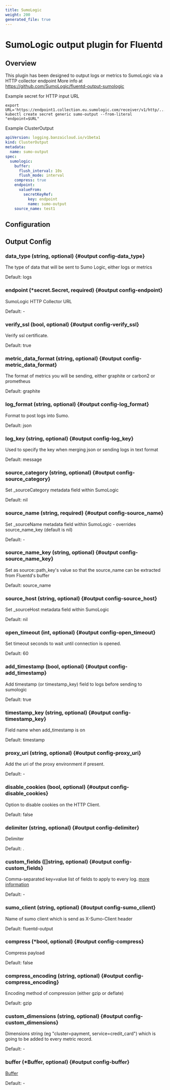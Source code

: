 ```yaml
---
title: SumoLogic
weight: 200
generated_file: true
---
```


# SumoLogic output plugin for Fluentd
## Overview
This plugin has been designed to output logs or metrics to SumoLogic via a HTTP collector endpoint
More info at https://github.com/SumoLogic/fluentd-output-sumologic

 Example secret for HTTP input URL
 ```
export URL='https://endpoint1.collection.eu.sumologic.com/receiver/v1/http/.......'
kubectl create secret generic sumo-output --from-literal "endpoint=$URL"
```

 Example ClusterOutput

```yaml
apiVersion: logging.banzaicloud.io/v1beta1
kind: ClusterOutput
metadata:
  name: sumo-output
spec:
  sumologic:
    buffer:
      flush_interval: 10s
      flush_mode: interval
    compress: true
    endpoint:
      valueFrom:
        secretKeyRef:
          key: endpoint
          name: sumo-output
    source_name: test1
```

## Configuration
## Output Config

### data_type (string, optional) {#output config-data_type}

The type of data that will be sent to Sumo Logic, either logs or metrics  

Default:  logs

### endpoint (*secret.Secret, required) {#output config-endpoint}

SumoLogic HTTP Collector URL 

Default: -

### verify_ssl (bool, optional) {#output config-verify_ssl}

Verify ssl certificate.  

Default:  true

### metric_data_format (string, optional) {#output config-metric_data_format}

The format of metrics you will be sending, either graphite or carbon2 or prometheus  

Default:  graphite

### log_format (string, optional) {#output config-log_format}

Format to post logs into Sumo.  

Default:  json

### log_key (string, optional) {#output config-log_key}

Used to specify the key when merging json or sending logs in text format  

Default:  message

### source_category (string, optional) {#output config-source_category}

Set _sourceCategory metadata field within SumoLogic  

Default:  nil

### source_name (string, required) {#output config-source_name}

Set _sourceName metadata field within SumoLogic - overrides source_name_key (default is nil) 

Default: -

### source_name_key (string, optional) {#output config-source_name_key}

Set as source::path_key's value so that the source_name can be extracted from Fluentd's buffer  

Default:  source_name

### source_host (string, optional) {#output config-source_host}

Set _sourceHost metadata field within SumoLogic  

Default:  nil

### open_timeout (int, optional) {#output config-open_timeout}

Set timeout seconds to wait until connection is opened.  

Default:  60

### add_timestamp (bool, optional) {#output config-add_timestamp}

Add timestamp (or timestamp_key) field to logs before sending to sumologic  

Default:  true

### timestamp_key (string, optional) {#output config-timestamp_key}

Field name when add_timestamp is on  

Default:  timestamp

### proxy_uri (string, optional) {#output config-proxy_uri}

Add the uri of the proxy environment if present. 

Default: -

### disable_cookies (bool, optional) {#output config-disable_cookies}

Option to disable cookies on the HTTP Client.  

Default:  false

### delimiter (string, optional) {#output config-delimiter}

Delimiter  

Default:  .

### custom_fields ([]string, optional) {#output config-custom_fields}

Comma-separated key=value list of fields to apply to every log. [more information](https://help.sumologic.com/Manage/Fields#http-source-fields) 

Default: -

### sumo_client (string, optional) {#output config-sumo_client}

Name of sumo client which is send as X-Sumo-Client header  

Default:  fluentd-output

### compress (*bool, optional) {#output config-compress}

Compress payload  

Default:  false

### compress_encoding (string, optional) {#output config-compress_encoding}

Encoding method of compression (either gzip or deflate)  

Default:  gzip

### custom_dimensions (string, optional) {#output config-custom_dimensions}

Dimensions string (eg "cluster=payment, service=credit_card") which is going to be added to every metric record. 

Default: -

### buffer (*Buffer, optional) {#output config-buffer}

[Buffer](../buffer/) 

Default: -


